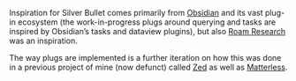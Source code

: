 Inspiration for Silver Bullet comes primarily from
[Obsidian](https://obsidian.md/) and its vast plug-in ecosystem (the
work-in-progress plugs around querying and tasks are inspired by Obsidian’s
tasks and dataview plugins), but also [Roam Research](https://roamresearch.com/)
was an inspiration.

The way plugs are implemented is a further iteration on how this was done in a
previous project of mine (now defunct) called
[Zed](https://github.com/zedapp/zed) as well as
[Matterless](https://github.com/zefhemel/matterless).
